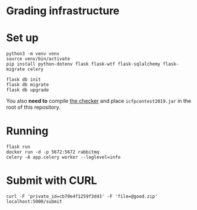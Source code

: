 # Grading infrastructure

# Set up

```
python3 -m venv venv
source venv/bin/activate
pip install python-dotenv flask flask-wtf flask-sqlalchemy flask-migrate celery

flask db init
flask db migrate
flask db upgrade
```

You also **need to** compile [the checker](https://github.com/icfpcontest2019/icfpcontest2019) and place `icfpcontest2019.jar` in the root of this repository.

# Running

```
flask run
docker run -d -p 5672:5672 rabbitmq
celery -A app.celery worker --loglevel=info
```

# Submit with CURL

```
curl -F 'private_id=cb70e4f1259f3d43' -F 'file=@good.zip' localhost:5000/submit
```